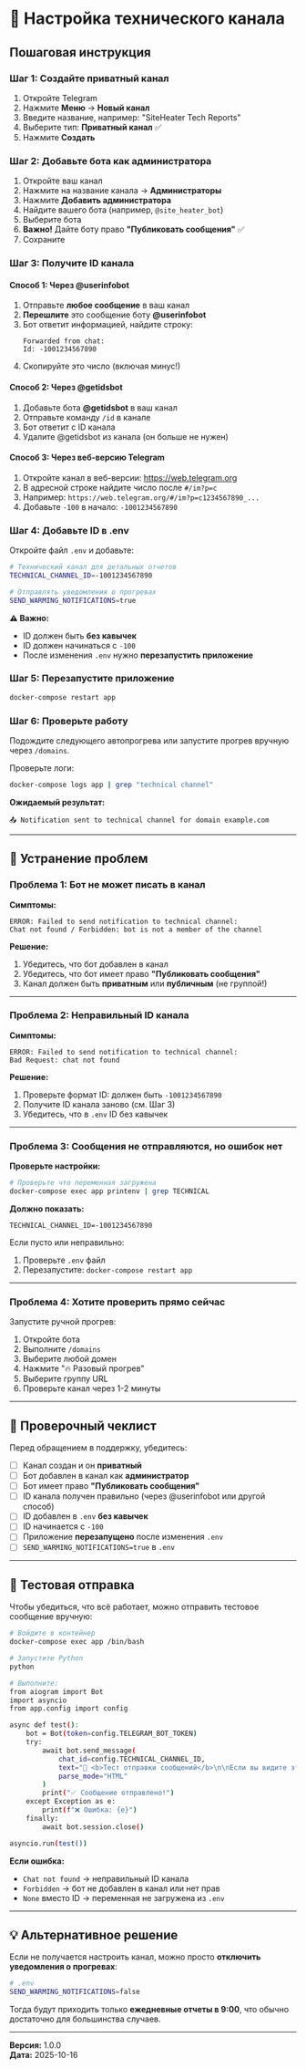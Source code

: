 # 📢 Настройка технического канала

## Пошаговая инструкция

### Шаг 1: Создайте приватный канал

1. Откройте Telegram
2. Нажмите **Меню** → **Новый канал**
3. Введите название, например: "SiteHeater Tech Reports"
4. Выберите тип: **Приватный канал** ✅
5. Нажмите **Создать**

### Шаг 2: Добавьте бота как администратора

1. Откройте ваш канал
2. Нажмите на название канала → **Администраторы**
3. Нажмите **Добавить администратора**
4. Найдите вашего бота (например, `@site_heater_bot`)
5. Выберите бота
6. **Важно!** Дайте боту право **"Публиковать сообщения"** ✅
7. Сохраните

### Шаг 3: Получите ID канала

#### Способ 1: Через @userinfobot

1. Отправьте **любое сообщение** в ваш канал
2. **Перешлите** это сообщение боту **@userinfobot**
3. Бот ответит информацией, найдите строку:
   ```
   Forwarded from chat:
   Id: -1001234567890
   ```
4. Скопируйте это число (включая минус!)

#### Способ 2: Через @getidsbot

1. Добавьте бота **@getidsbot** в ваш канал
2. Отправьте команду `/id` в канале
3. Бот ответит с ID канала
4. Удалите @getidsbot из канала (он больше не нужен)

#### Способ 3: Через веб-версию Telegram

1. Откройте канал в веб-версии: https://web.telegram.org
2. В адресной строке найдите число после `#/im?p=c`
3. Например: `https://web.telegram.org/#/im?p=c1234567890_...`
4. Добавьте `-100` в начало: `-1001234567890`

### Шаг 4: Добавьте ID в .env

Откройте файл `.env` и добавьте:

```bash
# Технический канал для детальных отчетов
TECHNICAL_CHANNEL_ID=-1001234567890

# Отправлять уведомления о прогревах
SEND_WARMING_NOTIFICATIONS=true
```

**⚠️ Важно:**

- ID должен быть **без кавычек**
- ID должен начинаться с `-100`
- После изменения `.env` нужно **перезапустить приложение**

### Шаг 5: Перезапустите приложение

```bash
docker-compose restart app
```

### Шаг 6: Проверьте работу

Подождите следующего автопрогрева или запустите прогрев вручную через `/domains`.

Проверьте логи:

```bash
docker-compose logs app | grep "technical channel"
```

**Ожидаемый результат:**

```
📤 Notification sent to technical channel for domain example.com
```

---

## 🔧 Устранение проблем

### Проблема 1: Бот не может писать в канал

**Симптомы:**

```
ERROR: Failed to send notification to technical channel:
Chat not found / Forbidden: bot is not a member of the channel
```

**Решение:**

1. Убедитесь, что бот добавлен в канал
2. Убедитесь, что бот имеет право **"Публиковать сообщения"**
3. Канал должен быть **приватным** или **публичным** (не группой!)

---

### Проблема 2: Неправильный ID канала

**Симптомы:**

```
ERROR: Failed to send notification to technical channel:
Bad Request: chat not found
```

**Решение:**

1. Проверьте формат ID: должен быть `-1001234567890`
2. Получите ID канала заново (см. Шаг 3)
3. Убедитесь, что в `.env` ID без кавычек

---

### Проблема 3: Сообщения не отправляются, но ошибок нет

**Проверьте настройки:**

```bash
# Проверьте что переменная загружена
docker-compose exec app printenv | grep TECHNICAL
```

**Должно показать:**

```
TECHNICAL_CHANNEL_ID=-1001234567890
```

Если пусто или неправильно:

1. Проверьте `.env` файл
2. Перезапустите: `docker-compose restart app`

---

### Проблема 4: Хотите проверить прямо сейчас

Запустите ручной прогрев:

1. Откройте бота
2. Выполните `/domains`
3. Выберите любой домен
4. Нажмите "🔥 Разовый прогрев"
5. Выберите группу URL
6. Проверьте канал через 1-2 минуты

---

## 📝 Проверочный чеклист

Перед обращением в поддержку, убедитесь:

- [ ] Канал создан и он **приватный**
- [ ] Бот добавлен в канал как **администратор**
- [ ] Бот имеет право **"Публиковать сообщения"**
- [ ] ID канала получен правильно (через @userinfobot или другой способ)
- [ ] ID добавлен в `.env` **без кавычек**
- [ ] ID начинается с `-100`
- [ ] Приложение **перезапущено** после изменения `.env`
- [ ] `SEND_WARMING_NOTIFICATIONS=true` в `.env`

---

## 🧪 Тестовая отправка

Чтобы убедиться, что всё работает, можно отправить тестовое сообщение вручную:

```bash
# Войдите в контейнер
docker-compose exec app /bin/bash

# Запустите Python
python

# Выполните:
from aiogram import Bot
import asyncio
from app.config import config

async def test():
    bot = Bot(token=config.TELEGRAM_BOT_TOKEN)
    try:
        await bot.send_message(
            chat_id=config.TECHNICAL_CHANNEL_ID,
            text="🧪 <b>Тест отправки сообщений</b>\n\nЕсли вы видите это сообщение, канал настроен правильно!",
            parse_mode="HTML"
        )
        print("✅ Сообщение отправлено!")
    except Exception as e:
        print(f"❌ Ошибка: {e}")
    finally:
        await bot.session.close()

asyncio.run(test())
```

**Если ошибка:**

- `Chat not found` → неправильный ID канала
- `Forbidden` → бот не добавлен в канал или нет прав
- `None` вместо ID → переменная не загружена из `.env`

---

## 💡 Альтернативное решение

Если не получается настроить канал, можно просто **отключить уведомления о прогревах**:

```bash
# .env
SEND_WARMING_NOTIFICATIONS=false
```

Тогда будут приходить только **ежедневные отчеты в 9:00**, что обычно достаточно для большинства случаев.

---

**Версия:** 1.0.0  
**Дата:** 2025-10-16

